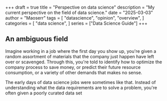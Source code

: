 +++
draft = true
title = "Perspective on data science"
description = "My current perspective on the field of data science."
date = "2025-03-03"
author = "Maoserr"
tags = [
    "datascience",
    "opinion",
    "overview",
]
categories = [
    "data science",
]
series = ["Data Science Guide"]
+++

## An ambiguous field

Imagine working in a job where the first day you show up, you're given a random assortment of materials that the company just happen have left over or scavenged. Through this, you're told to identify how to optimize the company process to save money, or predict their future resource consumption, or a variety of other demands that makes no sense.

The early days of data science jobs were sometimes like that. Instead of understanding what the data requirements are to solve a problem, you're often given a poorly curated data set 
